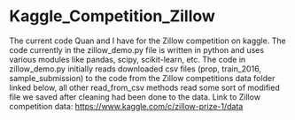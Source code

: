 # Kaggle_Competition_Zillow
The current code Quan and I have for the Zillow competition on kaggle.
The code currently in the zillow_demo.py file is written in python and uses various modules like pandas, scipy, scikit-learn, etc.
The code in zillow_demo.py initially reads downloaded csv files (prop, train_2016, sample_submission) to the code from the Zillow competitions data folder linked below, all other read_from_csv methods read some sort of modified file we saved after cleaning had been done to the data.
Link to Zillow competition data: https://www.kaggle.com/c/zillow-prize-1/data

